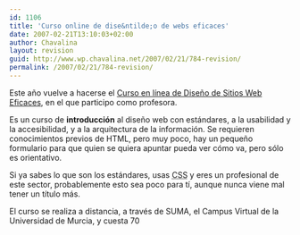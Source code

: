 ```yaml
---
id: 1106
title: 'Curso online de dise&ntilde;o de webs eficaces'
date: 2007-02-21T13:10:03+02:00
author: Chavalina
layout: revision
guid: http://www.wp.chavalina.net/2007/02/21/784-revision/
permalink: /2007/02/21/784-revision/
---
```

Este a&ntilde;o vuelve a hacerse el <a href="http://www.um.es/estudios/cursos/web/" target="_blank">Curso en l&iacute;nea de Dise&ntilde;o de Sitios Web Eficaces</a>, en el que participo como profesora.

Es un curso de **introducci&oacute;n** al dise&ntilde;o web con est&aacute;ndares, a la usabilidad y la accesibilidad, y a la arquitectura de la informaci&oacute;n. Se requieren conocimientos previos de HTML, pero muy poco, hay un peque&ntilde;o formulario para que quien se quiera apuntar pueda ver c&oacute;mo va, pero s&oacute;lo es orientativo.

Si ya sabes lo que son los est&aacute;ndares, usas <acronym title="Cascade Style Sheets">CSS</acronym> y eres un profesional de este sector, probablemente esto sea poco para t&iacute;, aunque nunca viene mal tener un t&iacute;tulo m&aacute;s.

El curso se realiza a distancia, a trav&eacute;s de SUMA, el Campus Virtual de la Universidad de Murcia, y cuesta 70